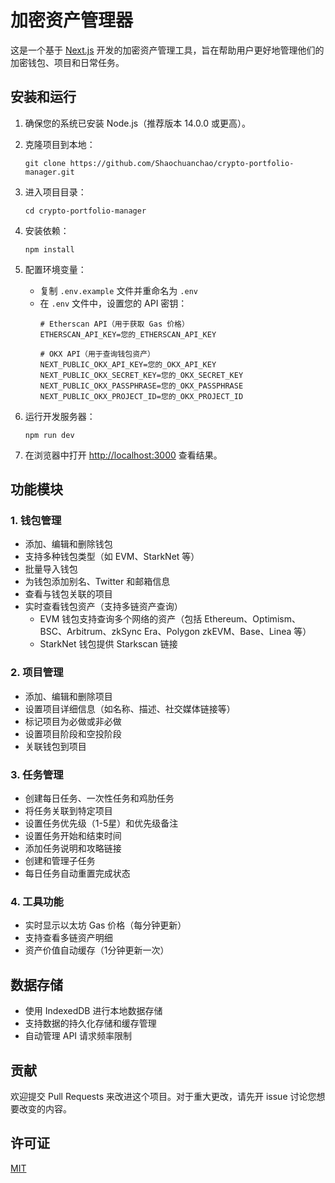 # 加密资产管理器

这是一个基于 [Next.js](https://nextjs.org) 开发的加密资产管理工具，旨在帮助用户更好地管理他们的加密钱包、项目和日常任务。

## 安装和运行

1. 确保您的系统已安装 Node.js（推荐版本 14.0.0 或更高）。

2. 克隆项目到本地：
   ```
   git clone https://github.com/Shaochuanchao/crypto-portfolio-manager.git
   ```

3. 进入项目目录：
   ```
   cd crypto-portfolio-manager
   ```

4. 安装依赖：
   ```
   npm install
   ```

5. 配置环境变量：
   - 复制 `.env.example` 文件并重命名为 `.env`
   - 在 `.env` 文件中，设置您的 API 密钥：
     ```
     # Etherscan API（用于获取 Gas 价格）
     ETHERSCAN_API_KEY=您的_ETHERSCAN_API_KEY

     # OKX API（用于查询钱包资产）
     NEXT_PUBLIC_OKX_API_KEY=您的_OKX_API_KEY
     NEXT_PUBLIC_OKX_SECRET_KEY=您的_OKX_SECRET_KEY
     NEXT_PUBLIC_OKX_PASSPHRASE=您的_OKX_PASSPHRASE
     NEXT_PUBLIC_OKX_PROJECT_ID=您的_OKX_PROJECT_ID
     ```

6. 运行开发服务器：
   ```
   npm run dev
   ```

7. 在浏览器中打开 [http://localhost:3000](http://localhost:3000) 查看结果。

## 功能模块

### 1. 钱包管理

- 添加、编辑和删除钱包
- 支持多种钱包类型（如 EVM、StarkNet 等）
- 批量导入钱包
- 为钱包添加别名、Twitter 和邮箱信息
- 查看与钱包关联的项目
- 实时查看钱包资产（支持多链资产查询）
  - EVM 钱包支持查询多个网络的资产（包括 Ethereum、Optimism、BSC、Arbitrum、zkSync Era、Polygon zkEVM、Base、Linea 等）
  - StarkNet 钱包提供 Starkscan 链接

### 2. 项目管理

- 添加、编辑和删除项目
- 设置项目详细信息（如名称、描述、社交媒体链接等）
- 标记项目为必做或非必做
- 设置项目阶段和空投阶段
- 关联钱包到项目

### 3. 任务管理

- 创建每日任务、一次性任务和鸡肋任务
- 将任务关联到特定项目
- 设置任务优先级（1-5星）和优先级备注
- 设置任务开始和结束时间
- 添加任务说明和攻略链接
- 创建和管理子任务
- 每日任务自动重置完成状态

### 4. 工具功能

- 实时显示以太坊 Gas 价格（每分钟更新）
- 支持查看多链资产明细
- 资产价值自动缓存（1分钟更新一次）

## 数据存储

- 使用 IndexedDB 进行本地数据存储
- 支持数据的持久化存储和缓存管理
- 自动管理 API 请求频率限制

## 贡献

欢迎提交 Pull Requests 来改进这个项目。对于重大更改，请先开 issue 讨论您想要改变的内容。

## 许可证

[MIT](https://choosealicense.com/licenses/mit/)
